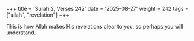 +++
title = 'Surah 2, Verses 242'
date = '2025-08-27'
weight = 242
tags = ["allah", "revelation"]
+++

This is how Allah makes His revelations clear to you, so perhaps you will understand.